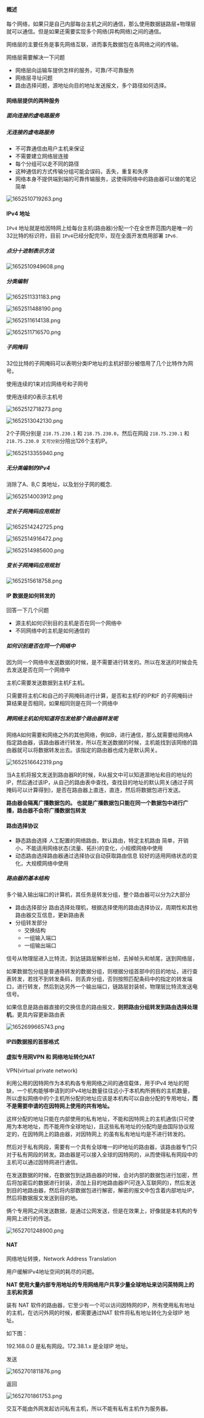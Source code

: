 #### 概述

每个网络，如果只是自己内部每台主机之间的通信，那么使用数据链路层+物理层就可以通信。但是如果还需要实现多个网络(异构网络)之间的通信。

网络层的主要任务是事先网络互联，进而事先数据包在各网络之间的传输。

网络层需要解决一下问题

* 网络层向运输车提供怎样的服务，可靠/不可靠服务
* 网络层寻址问题
* 路由选择问题，源地址向目的地址发送报文，多个路径如何选择。

#### 网络层提供的两种服务

##### 面向连接的虚电路服务

##### 无连接的虚电路服务

* 不可靠通信由用户主机来保证
* 不需要建立网络层连接
* 每个分组可以走不同的路径
* 这种通信的方式传输分组可能会误码，丢失，重复和失序
* 网络本身不提供端到端的可靠传输服务，这使得网络中的路由器可以做的笔记简单

![1652510719263.png](image/04-网络层/1652510719263.png)

#### IPv4 地址

`IPv4` 地址就是给因特网上给每台主机(路由器)分配一个在全世界范围内是唯一的32比特的标识符，目前 `IPv4`已经分配完毕，现在全面开发商用部署 `IPv6.`

##### 点分十进制表示方法

![1652510949608.png](image/04-网络层/1652510949608.png)

##### 分类编制

![1652511331183.png](image/04-网络层/1652511331183.png)

![1652511488190.png](image/04-网络层/1652511488190.png)

![1652511614138.png](image/04-网络层/1652511614138.png)

![1652511716570.png](image/04-网络层/1652511716570.png)

##### 子网掩码

32位比特的子网掩码可以表明分类IP地址的主机好部分被借用了几个比特作为网号。

使用连续的1来对应网络号和子网号

使用连续的0表示主机号

![1652512718273.png](image/04-网络层/1652512718273.png)

![1652513042130.png](image/04-网络层/1652513042130.png)

2个子网分别是 `218.75.230.1` 和 `218.75.230.0`，然后在网段 `218.75.230.1` 和 `218.75.230.0 又可分别`分陪出126个主机IP。

![1652513355940.png](image/04-网络层/1652513355940.png)

##### 无分类编制的IPv4

消除了A、B,C 类地址，以及划分子网的概念.

![1652514003912.png](image/04-网络层/1652514003912.png)

##### 定长子网掩码应用规划

![1652514242725.png](image/04-网络层/1652514242725.png)

![1652514916472.png](image/04-网络层/1652514916472.png)

![1652514985600.png](image/04-网络层/1652514985600.png)

##### 变长子网掩码应用规划

![1652515618758.png](image/04-网络层/1652515618758.png)

#### IP 数据是如何转发的

回答一下几个问题

* 源主机如何识别目的主机是否在同一个网络中
* 不同网络中的主机是如何通信的

##### 如何识别是否在同一个网络中

因为同一个网络中发送数据的时候，是不需要进行转发的。所以在发送的时候会先去发送是否在同一个网络中

主机C需要发送数据到主机F主机。

只需要将主机C和自己的子网掩码进行计算，是否和主机F的IP和F 的子网掩码计算结果是否相同，如果相同则是在同一个网络中

##### 跨网络主机如何知道将包发给那个路由器转发呢

网络A如何需要和网络之外的其他网络，例如B，进行通信，那么就需要给网络A指定路由器，该路由器进行转发，所以在发送数据的时候，主机能找到该网络的路由器就可以将数据转发出去。该指定的路由器也成为是默认网关。

![1652516642319.png](image/04-网络层/1652516642319.png)

当A主机将报文发送到路由器R的时候，R从报文中可以知道源地址和目的地址的IP，然后通过该IP，从自己的路由表中查找，查找目的地址的默认网关(通过子网掩码可以计算得到)，是否在路由器上直连，直连，然后将数据包进行发送。

**路由器会隔离广播数据包的。 也就是广播数据包只能在同一个数据包中进行广播，路由器不会将广播数据包转发**

#### 路由选择协议

* 静态路由选择
  人工配置的网络路由，默认路由，特定主机路由
  简单，开销小，不能适用网络状态(流量、拓扑)的变化，小规模网络中使用
* 动态路由选择路由器通过选择协议自动获取路由信息
  较好的适用网络状态的变化，大规模网络中使用

##### 路由器的基本结构

多个输入输出端口的计算机，其任务是转发分组，整个路由器可以分为2大部分

* 路由选择部分
  路由选择处理机，根据选择使用的路由选择协议，周期性和其他路由器交互信息，更新路由表
* 分组转发部分
  * 交换结构
  * 一组输入端口
  * 一组输出端口

信号从物理层进入比特流，到达链路层解析出帧，去掉帧头和帧尾，送到网络层，

如果数据包分组是普通待转发的数据分组，则根据分组首部中的目的地址，进行查表转发，若找不到转发条码，则丢弃分组，否则按照匹配条码中的指定的转发端口，进行转发，然后到达另外一个输出端口，链路层封装帧，物理层比特流发送电信号。

如果信息是路由器直接的交换信息的路由报文，**则把路由分组转发到路由选择处理机**，更具内容更新路由表

![1652699665743.png](image/04-网络层/1652699665743.png)

#### IP四数据报的首部格式

#### 虚拟专用网VPN 和 网络地址转化NAT

VPN(virtual private network)

利用公用的因特网作为本机构各专用网络之间的通信载体，用于IPv4 地址的短缺，一个机构能够申请到的IPv4地址数量往往远小于本机构所拥有的主机数量，所以虚拟网络中的个主机所分配的地址应该是本机构可以自由分配的专用地址，**而不是需要申请的在因特网上使用的共有地址。**

这样分配的地址只能在内部使用的私有地址，不能和因特网上的主机通信(只可使用为本地地址，而不能用作全球地址)，且这些私有地址的分配均是由国际协议规定的，在因特网上的路由器，对因特网上 的虽有私有地址均是不进行转发的。

然后对于私有网段，需要有一个具有全球唯一的IP地址的路由器，该路由器专门只对于私有网段的转发。路由器是可以接入全球的因特网的，从而使得私有网段中的主机可以通过因特网进行通信。

在发送数据的时候，在数据包到达路由器的时候，会对内部的数据包进行加密，然后将加密后的数据进行封装，添加上目的地路由器IP(可连入互联网的)，然后发送到目的地路由器，然后将内部数据包进行解密，解密的报文中包含着内部地址IP，然后将数据报文发送到目的地。

俩个专用网之间发送数据，是通过公网发送，但是在效果上，好像就是本机构的专用网上进行的传送。

![1652701248900.png](image/04-网络层/1652701248900.png)


#### NAT

网络地址转换，Network Address Translation

用户缓解IPv4地址空间的耗尽的问题。

**NAT 使用大量内部专用地址的专用网络用户共享少量全球地址来访问英特网上的主机和资源**

装有 NAT 软件的路由器，它至少有一个可以访问因特网的IP，所有使用私有地址的主机，在访问外网的时候，都需要通过NAT 软件将私有地址转化为全球IP 地址。

如下图：

192.168.0.0 是私有网段。172.38.1.x 是全球IP 地址。

发送

![1652701811876.png](image/04-网络层/1652701811876.png)

返回

![1652701861753.png](image/04-网络层/1652701861753.png)

交互不能由外网发起访问私有主机，所以不能有私有主机作为服务器。

